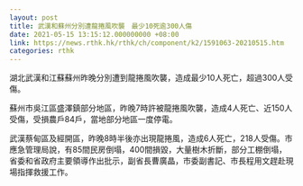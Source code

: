 ```yaml
---
layout: post
title: 武漢和蘇州分別遭龍捲風吹襲　最少10死逾300人傷
date: 2021-05-15 13:15:12.000000000 +08:00
link: https://news.rthk.hk/rthk/ch/component/k2/1591063-20210515.htm
categories: rthk
---
```


湖北武漢和江蘇蘇州昨晚分別遭到龍捲風吹襲，造成最少10人死亡，超過300人受傷。

蘇州市吳江區盛澤鎮部分地區，昨晚7時許被龍捲風吹襲，造成4人死亡、近150人受傷，受損農戶84戶，當地部分地區一度停電。

武漢蔡甸區及經開區，昨晚8時半後亦出現龍捲風，造成6人死亡，218人受傷。市應急管理局說，有85間民房倒塌，400間損毀，大量樹木折斷，部分工棚倒塌，省委和省政府主要領導作出批示，副省長曹廣晶，市委副書記、市長程用文趕赴現場指揮救援工作。

